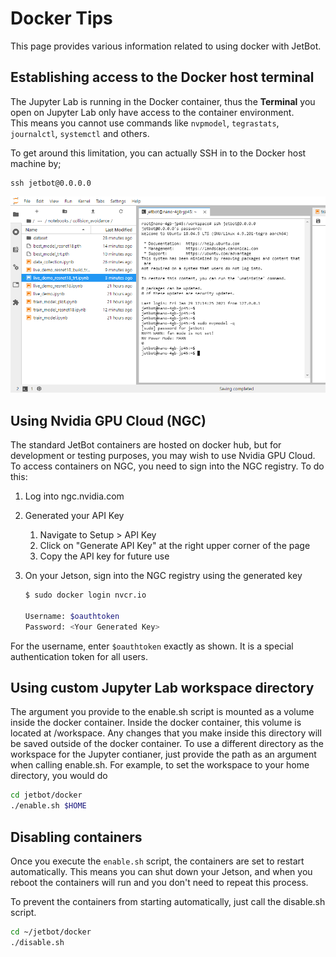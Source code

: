 # Docker Tips

This page provides various information related to using docker with JetBot.

## Establishing access to the Docker host terminal

The Jupyter Lab is running in the Docker container, thus the **Terminal** you open on Jupyter Lab only have access to the container environment.<br>
This means you cannot use commands like `nvpmodel`, `tegrastats`, `journalctl`, `systemctl` and others.

To get around this limitation, you can actually SSH in to the Docker host machine by;

```
ssh jetbot@0.0.0.0
```

<img src="../images/docker_host_ssh_login_cropped.png"  >

## Using Nvidia GPU Cloud (NGC)

The standard JetBot containers are hosted on docker hub, but for development or testing purposes, you may wish to use Nvidia GPU Cloud. To access containers on NGC, you need to sign into the NGC registry. To do this:

1. Log into ngc.nvidia.com

2. Generated your API Key

    1. Navigate to Setup > API Key
    2. Click on "Generate API Key" at the right upper corner of the page
    3. Copy the API key for future use

3. On your Jetson, sign into the NGC registry using the generated key

    ```bash
    $ sudo docker login nvcr.io
    
    Username: $oauthtoken
    Password: <Your Generated Key>
    ```

For the username, enter `$oauthtoken` exactly as shown. It is a special authentication token for all users.


## Using custom Jupyter Lab workspace directory

The argument you provide to the enable.sh script is mounted as a volume inside the docker container. Inside the docker container, this volume is located at /workspace. Any changes that you make inside this directory will be saved outside of the docker container. To use a different directory as the workspace for the Jupyter contianer, just provide the path as an argument when calling enable.sh. For example, to set the workspace to your home directory, you would do

```bash
cd jetbot/docker
./enable.sh $HOME
```

## Disabling containers

Once you execute the `enable.sh` script, the containers are set to restart automatically.
This means you can shut down your Jetson, and when you reboot the containers will run and you don't need to repeat this process. 

To prevent the containers from starting automatically, just call the disable.sh script.

```bash
cd ~/jetbot/docker
./disable.sh
```

